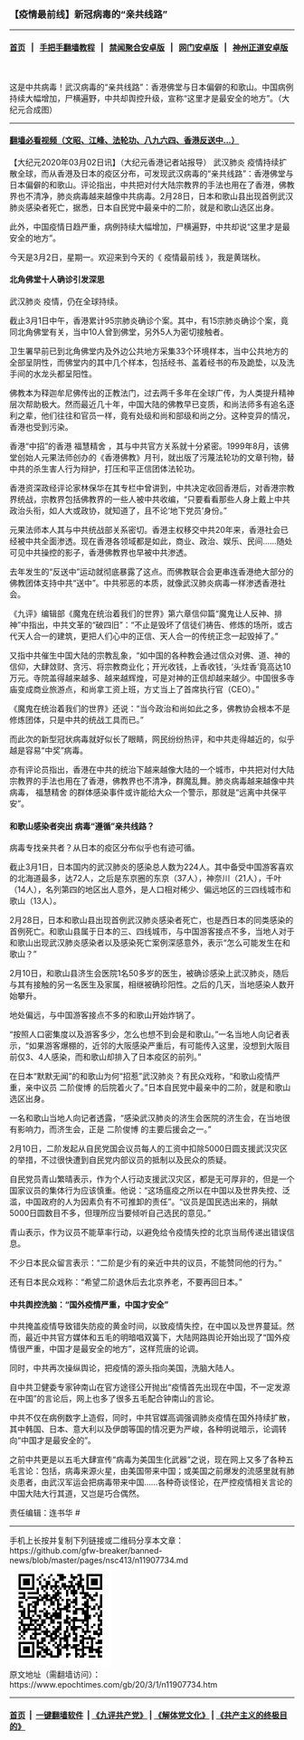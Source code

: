 ### 【疫情最前线】新冠病毒的“亲共线路”
------------------------

#### [首页](https://github.com/gfw-breaker/banned-news/blob/master/README.md) &nbsp;&nbsp;|&nbsp;&nbsp; [手把手翻墙教程](https://github.com/gfw-breaker/guides/wiki) &nbsp;&nbsp;|&nbsp;&nbsp; [禁闻聚合安卓版](https://github.com/gfw-breaker/bn-android) &nbsp;&nbsp;|&nbsp;&nbsp; [网门安卓版](https://github.com/oGate2/oGate) &nbsp;&nbsp;|&nbsp;&nbsp; [神州正道安卓版](https://github.com/SzzdOgate/update) 



<div><img alt="" class="aligncenter wp-post-image" src="https://i.epochtimes.com/assets/uploads/2020/03/24a949485a7dac04ebfc97cd5fc4b1a2-600x400.jpg"/>
<div class="red16 caption">
 <p>
  这是中共病毒！武汉病毒的“亲共线路”：香港佛堂与日本偏僻的和歌山。中国病例持续大幅增加，尸横遍野，中共却舆控升级，宣称“这里才是最安全的地方”。（大纪元合成图）
 </p>
</div>
</div><hr/>

#### [翻墙必看视频（文昭、江峰、法轮功、八九六四、香港反送中...）](https://github.com/gfw-breaker/banned-news/blob/master/pages/link3.md)

<div><p>
 【大纪元2020年03月02日讯】（大纪元香港记者站报导）
 <ok href="https://www.epochtimes.com/gb/tag/%E6%AD%A6%E6%B1%89%E8%82%BA%E7%82%8E.html">
  武汉肺炎
 </ok>
 疫情持续扩散全球，而从香港及日本的疫区分布，可发现武汉病毒的“亲共线路”：香港佛堂与日本偏僻的和歌山。评论指出，中共把对付大陆宗教界的手法也用在了香港，佛教界也不清净，肺炎病毒越来越像中共病毒。2月28日，日本和歌山县出现首例武汉肺炎感染者死亡，据悉，日本自民党中最亲中的二阶，就是和歌山选区出身。
</p>
<p>
 此外，中国疫情日趋严重，病例持续大幅增加，尸横遍野，中共却说“这里才是最安全的地方”。
</p>
<p>
</p>
<p>
 今天是3月2日，星期一。欢迎来到今天的《
 <ok href="https://www.epochtimes.com/gb/tag/%E7%96%AB%E6%83%85%E6%9C%80%E5%89%8D%E7%BA%BF.html">
  疫情最前线
 </ok>
 》，我是黄瑞秋。
</p>
<h4>
 北角佛堂十人确诊引发深思
</h4>
<p>
 <ok href="https://www.epochtimes.com/gb/tag/%E6%AD%A6%E6%B1%89%E8%82%BA%E7%82%8E.html">
  武汉肺炎
 </ok>
 疫情，仍在全球持续。
</p>
<p>
 截止3月1日中午，香港累计95宗肺炎确诊个案。其中，有15宗肺炎确诊个案，竟同北角佛堂有关，当中10人曾到佛堂，另外5人为密切接触者。
</p>
<p>
 卫生署早前已到北角佛堂内及外边公共地方采集33个环境样本，当中公共地方的全部呈阴性，而佛堂内的其中几个样本，包括经书、盖着经书的布及跪垫，以及洗手间的水龙头都呈阳性。
</p>
<p>
 佛教本为释迦牟尼佛传出的正教法门，过去两千多年在全球广传，为人类提升精神层次帮助极大。然而最近几十年，中国大陆的佛教早已变质，和尚法师多有追名逐利之辈，他们往往和官员一样，竟有处级和尚和部级和尚之分。这种变异的情况，香港也受到污染。
</p>
<p>
 香港“中招”的香港
 <ok href="https://www.epochtimes.com/gb/tag/%E7%A6%8F%E6%85%A7%E7%B2%BE%E8%88%8D.html">
  福慧精舍
 </ok>
 ，其与中共官方关系就十分紧密。1999年8月，该佛堂创始人元果法师创办的《香港佛教》月刊，就出版了污蔑法轮功的文章刊物，替中共的杀生害人行为辩护，打压和平正信团体法轮功。
</p>
<p>
 香港资深政经评论家林保华在其专栏中曾讲到，中共决定收回香港后，对香港宗教界统战，宗教界包括佛教界的一些人被中共收编，“只要看看那些人身上戴上中共政治头衔，如人大或政协，就知道了，且不论‘地下党员’身份。”
</p>
<p>
 元果法师本人其与中共统战部关系密切。香港主权移交中共20年来，香港社会已经被中共全面渗透。现在香港各领域都是如此，商业、政治、娱乐、民间……随处可见中共操控的影子，香港佛教界也早被中共渗透。
</p>
<p>
 去年发生的“反送中”运动就彻底暴露了这点。而佛教联合会更串连香港绝大部分的佛教团体支持中共“送中”。中共邪恶的本质，就像武汉肺炎病毒一样渗透香港社会。
</p>
<p>
 《九评》编辑部《魔鬼在统治着我们的世界》第六章信仰篇“魔鬼让人反神、排神”中指出，中共文革的“破四旧”：“不止是毁坏了信徒们祷告、修炼的场所，或古代天人合一的建筑，更把人们心中的正信、天人合一的传统正念一起毁掉了。”
</p>
<p>
 又指中共催生中国大陆的宗教乱象，“如中国的各种教会通过信众对佛、道、神的信仰，大肆敛财、贪污、将宗教商业化；开光收钱，上香收钱，‘头炷香’竟高达10万元。寺院盖得越来越多、越来越辉煌，可是对神的正信却越来越少。中国很多寺庙变成商业旅游点，和尚拿工资上班，方丈当上了首席执行官（CEO）。”
</p>
<p>
 《魔鬼在统治着我们的世界》还说：“当今政治和尚如此之多，佛教协会根本不是修炼团体，只是中共的统战工具而已。”
</p>
<p>
 而此次的新型冠状病毒就好似长了眼睛，网民纷纷热评，和中共走得越近的，似乎越是容易“中奖”病毒。
</p>
<p>
 亦有评论员指出，香港在中共的统治下越来越像大陆的一个城市，中共把对付大陆宗教界的手法也用在了香港，佛教界也不清净，群魔乱舞。肺炎病毒越来越像中共病毒，
 <ok href="https://www.epochtimes.com/gb/tag/%E7%A6%8F%E6%85%A7%E7%B2%BE%E8%88%8D.html">
  福慧精舍
 </ok>
 的群体感染事件或许能给大众一个警示，那就是“远离中共保平安”。
</p>
<h4>
 和歌山感染者突出 病毒“遵循”亲共线路？
</h4>
<p>
 病毒专找亲共者？从日本的疫区分布似乎也有迹可循。
</p>
<p>
 截止3月1日，日本国内的武汉肺炎的感染总人数为224人。其中备受中国游客喜欢的北海道最多，达72人，之后是东京圈的东京（37人），神奈川（21人），千叶（14人），名列第四的地区出人意外，是人口相对稀少、偏远地区的三四线城市和歌山（13人）。
</p>
<p>
 2月28日，日本和歌山县出现首例武汉肺炎感染者死亡，也是西日本的同类感染的首例死亡。和歌山县属于日本的三、四线城市，与中国游客接点不多，当地人对于和歌山出现武汉肺炎感染者以及感染死亡案例深感意外，表示“怎么可能发生在和歌山？”
</p>
<p>
 2月10日，和歌山县济生会医院1名50多岁的医生，被确诊感染上武汉肺炎，随后与其有接触的另一名医生及家属，相继被确珍阳性。之后的几天，当地感染人数开始攀升。
</p>
<p>
 地处偏远，与中国游客接点不多的和歌山开始炸锅了。
</p>
<p>
 “按照人口密集度以及游客多少，怎么也想不到会是和歌山。”一名当地人向记者表示，“如果游客爆棚的，近邻的大阪感染严重后，有可能传入这里，没想到大阪目前仅3、4人感染，而和歌山却排入了日本疫区的前列。”
</p>
<p>
 在日本“默默无闻”的和歌山为何“招惹”武汉肺炎？有民众戏称，“和歌山疫情严重，亲中议员
 <ok href="https://www.epochtimes.com/gb/tag/%E4%BA%8C%E9%98%B6%E4%BF%8A%E5%8D%9A.html">
  二阶俊博
 </ok>
 的后院着火了。”日本自民党中最亲中的二阶，就是和歌山选区出身。
</p>
<p>
 一名和歌山当地人向记者透露，“感染武汉肺炎的济生会医院的济生会，在当地很有影响力，而济生会，正是
 <ok href="https://www.epochtimes.com/gb/tag/%E4%BA%8C%E9%98%B6%E4%BF%8A%E5%8D%9A.html">
  二阶俊博
 </ok>
 的主要后援会之一。”
</p>
<p>
 2月10日，二阶发起从自民党国会议员每人的工资中扣除5000日圆支援武汉灾区的举措，不过很快遭到自民党内部议员的抵制以及民众的质疑。
</p>
<p>
 自民党员青山繁晴表示，作为个人行动支援武汉灾区，都是无可厚非的，但是一个国家议员的集体行为应该慎重。他说：“这场瘟疫之所以在中国以及世界失控、泛滥，中国政府的人为因素负有不可推卸的责任”。“议员是国民选出来的，捐献5000日圆数目不多，但理所应当要倾听自己选民的意见。”
</p>
<p>
 青山表示，作为议员不能草率行动，以避免给令疫情失控的北京当局传递出错误信息。
</p>
<p>
 不少日本民众留言表示：“二阶是少有的亲近中共的议员，不能赞同他的行为。”
</p>
<p>
 还有日本民众戏称：“希望二阶退休后去北京养老，不要再回日本。”
</p>
<h4>
 中共舆控洗脑：“国外疫情严重，中国才安全”
</h4>
<p>
 中共掩盖疫情导致错失防疫的黄金时间，以致疫情失控，在中国以及世界蔓延。然而，最近中共官方媒体和五毛的明暗唱双簧下，大陆网路舆论开始出现了“国外疫情很严重，中国才是最安全的地方”，这样荒唐的论调。
</p>
<p>
 同时，中共再次操纵舆论，把疫情的源头指向美国，洗脑大陆人。
</p>
<p>
 自中共卫健委专家钟南山在官方途径公开抛出“疫情首先出现在中国，不一定发源在中国”的言论后，网上也多了很多五毛配合钟南山的言论。
</p>
<p>
 中共不仅在病例数字上造假，同时，中共官媒高调强调肺炎疫情在国外持续扩散，其中韩国、日本、意大利以及伊朗等国的情况更为严峻，各种明说暗示，论调转向“中国才是最安全的”。
</p>
<p>
 之前中共更是以五毛大肆宣传“病毒为美国生化武器”之说，现在网上又多了各种五毛言论：包括，病毒来源火星，由美国带来中国；或美国之前爆发的流感里就有肺炎患者，由武汉军运会把病毒带来中国……各种奇谈怪论，在严控疫情相关言论的中国大陆大行其道，又岂是巧合偶然。
</p>
<p>
 责任编辑：连书华 #
</p>
</div>
<hr/>
手机上长按并复制下列链接或二维码分享本文章：<br/>
https://github.com/gfw-breaker/banned-news/blob/master/pages/nsc413/n11907734.md <br/>
<a href='https://github.com/gfw-breaker/banned-news/blob/master/pages/nsc413/n11907734.md'><img src='https://github.com/gfw-breaker/banned-news/blob/master/pages/nsc413/n11907734.md.png'/></a> <br/>
原文地址（需翻墙访问）：https://www.epochtimes.com/gb/20/3/1/n11907734.htm


------------------------
#### [首页](https://github.com/gfw-breaker/banned-news/blob/master/README.md) &nbsp;|&nbsp; [一键翻墙软件](https://github.com/gfw-breaker/nogfw/blob/master/README.md) &nbsp;| [《九评共产党》](https://github.com/gfw-breaker/9ping.md/blob/master/README.md#九评之一评共产党是什么) | [《解体党文化》](https://github.com/gfw-breaker/jtdwh.md/blob/master/README.md) | [《共产主义的终极目的》](https://github.com/gfw-breaker/gczydzjmd.md/blob/master/README.md)


<img src='http://gfw-breaker.win/banned-news/pages/nsc413/n11907734.md' width='0px' height='0px'/>